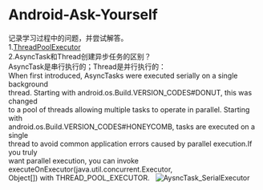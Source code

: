# Android-Ask-Yourself
记录学习过程中的问题，并尝试解答。  
1.[ThreadPoolExecutor](https://github.com/SDonGit/Android-Ask-Yourself/wiki/ThreadPoolExecutor)  
2.AsyncTask和Thread创建异步任务的区别？  
AsyncTask是串行执行的；Thread是并行执行的：  
When first introduced, AsyncTasks were executed serially on a single background  
thread. Starting with android.os.Build.VERSION_CODES#DONUT, this was changed  
to a pool of threads allowing multiple tasks to operate in parallel. Starting with  
android.os.Build.VERSION_CODES#HONEYCOMB, tasks are executed on a single  
thread to avoid common application errors caused by parallel execution.If you truly  
want parallel execution, you can invoke executeOnExecutor(java.util.concurrent.Executor,  
Object[]) with THREAD_POOL_EXECUTOR.  
![AysncTask_SerialExecutor](https://github.com/SDonGit/Android-Ask-Yourself/blob/master/AysncTask_SerialExecutor.png)

